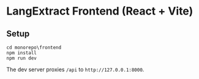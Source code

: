 # LangExtract Frontend (React + Vite)

## Setup

```
cd monorepo\frontend
npm install
npm run dev
```

The dev server proxies `/api` to `http://127.0.0.1:8000`.
